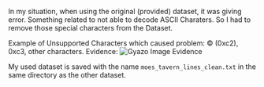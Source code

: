 In my situation, when using the original (provided) dataset, it was giving error.
Something related to not able to decode ASCII Charaters. So I had to remove those special characters from the Dataset.

Example of Unsupported Characters which caused problem: © (0xc2), 0xc3, other characters.
Evidence: ![Gyazo Image Evidence](https://kemuri.gyazo.com/5b7a8890d412e704f6e547f8dcd1c5d4)

My used dataset is saved with the name `moes_tavern_lines_clean.txt` in the same directory as the other dataset.